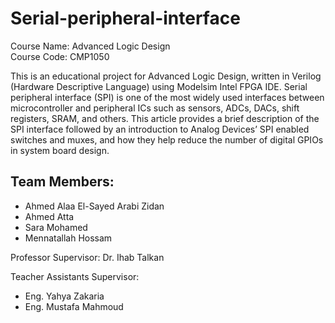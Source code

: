 # Serial-peripheral-interface

Course Name: Advanced Logic Design<br>
Course Code: CMP1050<br>

This is an educational project for Advanced Logic Design, written in Verilog (Hardware Descriptive Language) using Modelsim Intel FPGA IDE. Serial peripheral interface (SPI) is one of the most widely used interfaces
between microcontroller and peripheral ICs such as sensors, ADCs, DACs,
shift registers, SRAM, and others. This article provides a brief description
of the SPI interface followed by an introduction to Analog Devices’ SPI
enabled switches and muxes, and how they help reduce the number of
digital GPIOs in system board design.

## Team Members:
* Ahmed Alaa El-Sayed Arabi Zidan
* Ahmed Atta
* Sara Mohamed
* Mennatallah Hossam

Professor Supervisor: Dr. Ihab Talkan

Teacher Assistants Supervisor:
* Eng. Yahya Zakaria
* Eng. Mustafa Mahmoud
